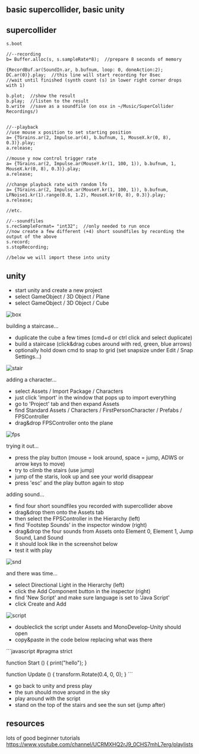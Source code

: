 basic supercollider, basic unity
--------------------

supercollider
--

```
s.boot

//--recording
b= Buffer.alloc(s, s.sampleRate*8);  //prepare 8 seconds of memory

{RecordBuf.ar(SoundIn.ar, b.bufnum, loop: 0, doneAction:2); DC.ar(0)}.play;  //this line will start recording for 8sec
//wait until finished (synth count (s) in lower right corner drops with 1)

b.plot;  //show the result
b.play;  //listen to the result
b.write  //save as a soundfile (on osx in ~/Music/SuperCollider Recordings/)


//--playback
//use mouse x position to set starting position
a= {TGrains.ar(2, Impulse.ar(4), b.bufnum, 1, MouseX.kr(0, 8), 0.3)}.play;
a.release;

//mouse y now control trigger rate
a= {TGrains.ar(2, Impulse.ar(MouseY.kr(1, 100, 1)), b.bufnum, 1, MouseX.kr(0, 8), 0.3)}.play;
a.release;

//change playback rate with random lfo
a= {TGrains.ar(2, Impulse.ar(MouseY.kr(1, 100, 1)), b.bufnum, LFNoise1.kr(1).range(0.8, 1.2), MouseX.kr(0, 8), 0.3)}.play;
a.release;

//etc.

//--soundfiles
s.recSampleFormat= "int32";  //only needed to run once
//now create a few different (+4) short soundfiles by recording the output of the above
s.record;
s.stopRecording;

//below we will import these into unity
```

unity
--

* start unity and create a new project
* select GameObject / 3D Object / Plane
* select GameObject / 3D Object / Cube

![box](01box.png?raw=true "box")

building a staircase...

* duplicate the cube a few times (cmd+d or ctrl click and select duplicate)
* build a staircase (click&drag cubes around with red, green, blue arrows)
* optionally hold down cmd to snap to grid (set snapsize under Edit / Snap Settings...)

![stair](02stair.png?raw=true "stair")

adding a character...

* select Assets / Import Package / Characters
* just click 'import' in the window that pops up to import everything
* go to 'Project' tab and then expand Assets
* find Standard Assets / Characters / FirstPersonCharacter / Prefabs / FPSController
* drag&drop FPSController onto the plane

![fps](03fps.png?raw=true "fps")

trying it out...

* press the play button (mouse = look around, space = jump, ADWS or arrow keys to move)
* try to climb the stairs (use jump)
* jump of the staris, look up and see your world disappear
* press 'esc' and the play button again to stop

adding sound...

* find four short soundfiles you recorded with supercollider above
* drag&drop them onto the Assets tab
* then select the FPSController in the Hierarchy (left)
* find 'Footstep Sounds' in the inspector window (right)
* drag&drop the four sounds from Assets onto Element 0, Element 1, Jump Sound, Land Sound
* it should look like in the screenshot below
* test it with play

![snd](04snd.png?raw=true "snd")

and there was time...

* select Directional Light in the Hierarchy (left)
* click the Add Component button in the inspector (right)
* find 'New Script' and make sure language is set to 'Java Script'
* click Create and Add

![script](05script.png?raw=true "script")

* doubleclick the script under Assets and MonoDevelop-Unity should open
* copy&paste in the code below replacing what was there

´´´javascript
#pragma strict

function Start () {
    print("hello");
}

function Update () {
    transform.Rotate(0.4, 0, 0);
}
´´´

* go back to unity and press play
* the sun should move around in the sky
* play around with the script
* stand on the top of the stairs and see the sun set (jump after)

resources
--

lots of good beginner tutorials <https://www.youtube.com/channel/UCRMXHQ2rJ9_0CHS7mhL7erg/playlists>
